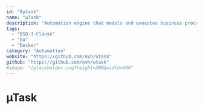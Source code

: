 ```yaml
---
id: "Âµtask"
name: "µTask"
description: "Automation engine that models and executes business processes declared in yaml."
tags:
  - "BSD-3-Clause"
  - "Go"
  - "Docker"
category: "Automation"
website: "https://github.com/ovh/utask"
github: "https://github.com/ovh/utask"
#image: "/placeholder.svg?height=300&width=400"
---
```


# µTask
